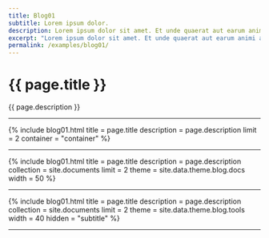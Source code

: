 ```yaml
---
title: Blog01
subtitle: Lorem ipsum dolor.
description: Lorem ipsum dolor sit amet. Et unde quaerat aut earum animi aut explicabo saepe qui quibusdam accusamus ut velit asperiores vel natus temporibus. Qui sapiente saepe qui totam saepe est suscipit quia vel error provident cum omnis eius aut galisum rem nulla dolor? Qui internos voluptas est nulla odit est temporibus expedita eos quidem cumque. Ea voluptates eligendi quo rerum libero et molestiae harum vel fugit magni et cupiditate optio At quia consequuntur ut exercitationem laboriosam. Cum blanditiis voluptatibus At amet sunt At quia deleniti id quibusdam neque ut odio placeat.
excerpt: "Lorem ipsum dolor sit amet. Et unde quaerat aut earum animi aut explicabo saepe qui quibusdam accusamus ut velit asperiores vel natus temporibus."
permalink: /examples/blog01/
---
```


<h1>{{ page.title }}</h1>
<p class = "text-justify">{{ page.description }}</p>
<hr/>

{% include blog01.html  title = page.title
                        description = page.description
                        limit = 2
                        container = "container"
                        %}
<hr/>

{% include blog01.html  title = page.title
                        description = page.description
                        collection = site.documents
                        limit = 2
                        theme = site.data.theme.blog.docs
                        width = 50
                        %}
<hr/>

{% include blog01.html  title = page.title
                        description = page.description
                        collection = site.documents
                        limit = 2
                        theme = site.data.theme.blog.tools
                        width = 40
                        hidden = "subtitle"
                        %}
<hr/>